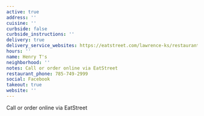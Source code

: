 ```yaml
---
active: true
address: ''
cuisine: ''
curbside: false
curbside_instructions: ''
delivery: true
delivery_service_websites: https://eatstreet.com/lawrence-ks/restaurants/henry-ts
hours: ''
name: Henry T's
neighborhood: ''
notes: Call or order online via EatStreet
restaurant_phone: 785-749-2999
social: Facebook
takeout: true
website: ''
---
```


Call or order online via EatStreet